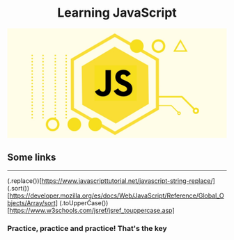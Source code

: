 <h1 align="center">Learning JavaScript</h1>
<p align="center"><img src="/img/javascript.jpg"></p> 

## Some links 
---
(.replace())[https://www.javascripttutorial.net/javascript-string-replace/]
(.sort())[https://developer.mozilla.org/es/docs/Web/JavaScript/Reference/Global_Objects/Array/sort]
(.toUpperCase())[https://www.w3schools.com/jsref/jsref_touppercase.asp]

### Practice, practice and practice! That's the key